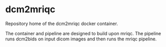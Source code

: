 # dcm2mriqc

Repository home of the dcm2mriqc docker container.

The container and pipeline are designed to build upon mriqc. The pipeline runs dcm2bids on input dicom images and then runs the mriqc pipeline.
